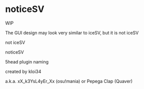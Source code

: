 # noticeSV

WIP

The GUI design may look very similar to iceSV, but it is not iceSV

not iceSV

noticeSV

5head plugin naming

created by kloi34 

a.k.a. xX_k3YsL4yEr_Xx (osu!mania) or Pepega Clap (Quaver)
